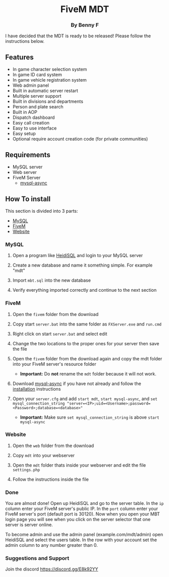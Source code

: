 <p align="center">
<h1 align="center">FiveM MDT</h1>
<h3 align="center">By Benny F</h3>
</p>

I have decided that the MDT is ready to be released! Please follow the instructions below.

## Features
- In game character selection system
- In game ID card system
- In game vehicle registration system
- Web admin panel
- Built in automatic server restart
- Multiple server support
- Built in divisions and departments
- Person and plate search
- Built in AOP
- Dispatch dashboard
- Easy call creation
- Easy to use interface
- Easy setup
- Optional require account creation code (for private communities)

## Requirements
- MySQL server
- Web server
- FiveM Server
     - [mysql-async](https://github.com/brouznouf/fivem-mysql-async)

## How To install
This section is divided into 3 parts:
- [MySQL](https://github.com/BennyFaelz/FiveM-MDT/blob/master/README.md#mysql)
- [FiveM](https://github.com/BennyFaelz/FiveM-MDT/blob/master/README.md#fivem)
- [Website](https://github.com/BennyFaelz/FiveM-MDT/blob/master/README.md#website)

### MySQL
1. Open a program like [HeidiSQL](https://www.heidisql.com/) and login to your MySQL server

2. Create a new database and name it something simple. For example "mdt"

3. Import `mbt.sql` into the new database

4. Verify everything imported correctly and continue to the next section

### FiveM
1. Open the `fivem` folder from the download

2. Copy start `server.bat` into the same folder as `FXServer.exe` and `run.cmd`

3. Right click on start `server.bat` and select edit

4. Change the two locations to the proper ones for your server then save the file

5. Open the `fivem` folder from the download again and copy the mdt folder into your FiveM server's  resource folder

     - **Important:** Do **not** rename the `mdt` folder because it will not work.
     
6. Download [mysql-async](https://github.com/brouznouf/fivem-mysql-async) if you have not already and follow the [installation](https://github.com/brouznouf/fivem-mysql-async#installation) instructions

7. Open your `server.cfg` and add `start mdt`, `start mysql-async`, and `set mysql_connection_string "server=<IP>;uid=<Username>;password=<Password>;database=<database>"`
     - **Important:** Make sure `set mysql_connection_string` is above `start mysql-async`
     
### Website
1. Open the `web` folder from the download

2. Copy `mdt` into your webserver

3. Open the `mdt` folder thats inside your webserver and edit the file `settings.php`

4. Follow the instructions inside the file

### Done
You are almost done! Open up HeidiSQL and go to the server table. In the `ip` column enter your FiveM server's public IP. In the `port` column enter your FiveM server's port (default port is 30120). Now when you open your MBT login page you will see when you click on the server selector that one server is server online.

To become admin and use the admin panel (example.com/mdt/admin) open HeidiSQL and select the users table. In the row with your account set the admin column to any number greater than 0. 

### Suggestions and Support
Join the discord
https://discord.gg/E8k92YY
